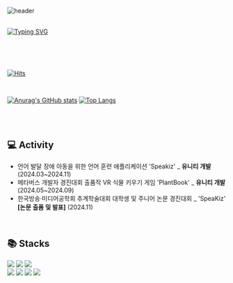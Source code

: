 ![header](https://capsule-render.vercel.app/api?type=Wave&color=A3AFD6&height=130)
<br><br>

  
[![Typing SVG](https://readme-typing-svg.herokuapp.com?font=Sriracha&color=9D9ED2&size=43&center=false&vCenter=false&width=600&height=110&lines=%E3%80%80Yejin's+Github%2C+Welcome🙌%E3%80%80)](https://git.io/typing-svg)

<div align="left">
<br><br><br>
  
[![Hits](https://hits.seeyoufarm.com/api/count/incr/badge.svg?url=https%3A%2F%2Fgithub.com%2FLee-Yeejin&count_bg=%23788AC7&title_bg=%23555555&icon=github.svg&icon_color=%23E7E7E7&title=Views&edge_flat=false)](https://hits.seeyoufarm.com)

<br>

[![Anurag's GitHub stats](https://github-readme-stats.vercel.app/api?username=yeeJin2)](https://github.com/yeeJin2/github-readme-stats)
[![Top Langs](https://github-readme-stats.vercel.app/api/top-langs/?username=yeeJin2&layout=compact)](https://github.com/yeeJin2/github-readme-stats)
<br>
<br>
<br>
<br> 



## 💻 Activity
- 언어 발달 장애 아동을 위한 언어 훈련 애플리케이션 'Speakiz' _ **유니티 개발** (2024.03~2024.11)
- 메타버스 개발자 경진대회 출품작 VR 식물 키우기 게임 'PlantBook' _ **유니티 개발** (2024.05~2024.09)
- 한국방송·미디어공학회 추계학술대회 대학생 및 주니어 논문 경진대회 _ 'SpeaKiz' **[논문 출품 및 발표]** (2024.11)

<br>

## 📚 Stacks
<img src="https://img.shields.io/badge/Java-007396?style=for-the-badge&logo=Java&logoColor=white"/> 
<img src="https://img.shields.io/badge/SpringBoot-6DB33F?style=for-the-badge&logo=SpringBoot&logoColor=white"/> 
<img src="https://img.shields.io/badge/MySQL-4479A1?style=for-the-badge&logo=MySQL&logoColor=white"/>   
<br>
<img src="https://img.shields.io/badge/Python-3766AB?style=flat-square&logo=Python&logoColor=white"/> 
<img src="https://img.shields.io/badge/Django-092E20?style=flat-square&logo=Django&logoColor=white"/>
<img src="https://img.shields.io/badge/unity-%23000000.svg?style=flat-square&logo=unity&logoColor=white">
<img src="https://img.shields.io/badge/c%23-%23239120.svg?style=flat-square&logo=c-sharp&logoColor=white">

<br>
<br>

